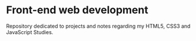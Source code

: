 # Front-end web development
Repository dedicated to projects and notes regarding my HTML5, CSS3 and JavaScript Studies.
